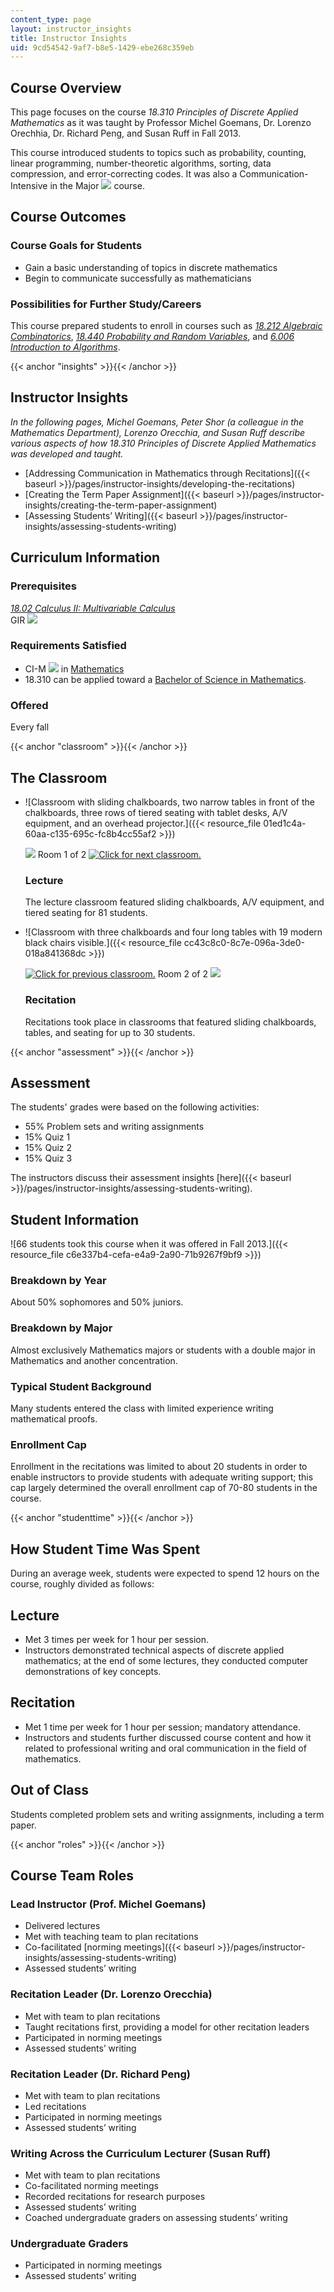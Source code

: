 ```yaml
---
content_type: page
layout: instructor_insights
title: Instructor Insights
uid: 9cd54542-9af7-b8e5-1429-ebe268c359eb
---
```


Course Overview
---------------

This page focuses on the course _18.310 Principles of Discrete Applied Mathematics_ as it was taught by Professor Michel Goemans, Dr. Lorenzo Orechhia, Dr. Richard Peng, and Susan Ruff in Fall 2013.

This course introduced students to topics such as probability, counting, linear programming, number-theoretic algorithms, sorting, data compression, and error-correcting codes. It was also a Communication-Intensive in the Major ![](/images/educator/icon-question-cim.png) course.

Course Outcomes
---------------

### Course Goals for Students

*   Gain a basic understanding of topics in discrete mathematics
*   Begin to communicate successfully as mathematicians

### Possibilities for Further Study/Careers

This course prepared students to enroll in courses such as [_18.212 Algebraic Combinatorics_](/courses/18-212-algebraic-combinatorics-spring-2019), [_18.440 Probability and Random Variables_](/courses/18-440-probability-and-random-variables-spring-2014/), and [_6.006 Introduction to Algorithms_](/courses/6-006-introduction-to-algorithms-fall-2011/).

{{< anchor "insights" >}}{{< /anchor >}}

Instructor Insights
-------------------

_In the following pages, Michel Goemans, Peter Shor (a colleague in the Mathematics Department), Lorenzo Orecchia, and Susan Ruff describe various aspects of how _18.310 Principles of Discrete Applied Mathematics_ was developed and taught._

*   [Addressing Communication in Mathematics through Recitations]({{< baseurl >}}/pages/instructor-insights/developing-the-recitations)
*   [Creating the Term Paper Assignment]({{< baseurl >}}/pages/instructor-insights/creating-the-term-paper-assignment)
*   [Assessing Students’ Writing]({{< baseurl >}}/pages/instructor-insights/assessing-students-writing)

Curriculum Information
----------------------

### Prerequisites

[_18.02 Calculus II: Multivariable Calculus_](/courses/18-02sc-multivariable-calculus-fall-2010/)  
GIR ![](/images/educator/icon-question-gir.png)

### Requirements Satisfied

*   CI-M ![](/images/educator/icon-question-cim.png) in [Mathematics](http://web.mit.edu/commreq/cim/course18.html)
*   18.310 can be applied toward a [Bachelor of Science in Mathematics](http://catalog.mit.edu/degree-charts/mathematics-course-18/).

### Offered

Every fall

{{< anchor "classroom" >}}{{< /anchor >}}

The Classroom
-------------

*   ![Classroom with sliding chalkboards, two narrow tables in front of the chalkboards, three rows of tiered seating with tablet desks, A/V equipment, and an overhead projector.]({{< resource_file 01ed1c4a-60aa-c135-695c-fc8b4cc55af2 >}})
    
    ![](/images/educator/classroom_prev.png) Room 1 of 2 [![Click for next classroom.](/images/educator/classroom_next.png)](#)
    
    ### Lecture
    
    The lecture classroom featured sliding chalkboards, A/V equipment, and tiered seating for 81 students.
    
*   ![Classroom with three chalkboards and four long tables with 19 modern black chairs visible.]({{< resource_file cc43c8c0-8c7e-096a-3de0-018a841368dc >}})
    
    [![Click for previous classroom.](/images/educator/classroom_prev.png)](#) Room 2 of 2 ![](/images/educator/classroom_next.png)
    
    ### Recitation
    
    Recitations took place in classrooms that featured sliding chalkboards, tables, and seating for up to 30 students.
    

{{< anchor "assessment" >}}{{< /anchor >}}

Assessment
----------

The students' grades were based on the following activities:

- 55% Problem sets and writing assignments
- 15% Quiz 1
- 15% Quiz 2
- 15% Quiz 3

The instructors discuss their assessment insights [here]({{< baseurl >}}/pages/instructor-insights/assessing-students-writing).

Student Information
-------------------

![66 students took this course when it was offered in Fall 2013.]({{< resource_file c6e337b4-cefa-e4a9-2a90-71b9267f9bf9 >}})

### Breakdown by Year

About 50% sophomores and 50% juniors.

### Breakdown by Major

Almost exclusively Mathematics majors or students with a double major in Mathematics and another concentration.

### Typical Student Background

Many students entered the class with limited experience writing mathematical proofs.

### Enrollment Cap

Enrollment in the recitations was limited to about 20 students in order to enable instructors to provide students with adequate writing support; this cap largely determined the overall enrollment cap of 70-80 students in the course. 

{{< anchor "studenttime" >}}{{< /anchor >}}

How Student Time Was Spent
--------------------------

During an average week, students were expected to spend 12 hours on the course, roughly divided as follows:

Lecture
-------

*   Met 3 times per week for 1 hour per session.
*   Instructors demonstrated technical aspects of discrete applied mathematics; at the end of some lectures, they conducted computer demonstrations of key concepts.

Recitation
----------

*   Met 1 time per week for 1 hour per session; mandatory attendance.
*   Instructors and students further discussed course content and how it related to professional writing and oral communication in the field of mathematics.

Out of Class
------------

Students completed problem sets and writing assignments, including a term paper.

{{< anchor "roles" >}}{{< /anchor >}}

Course Team Roles
-----------------

### Lead Instructor (Prof. Michel Goemans)

*   Delivered lectures
*   Met with teaching team to plan recitations
*   Co-facilitated [norming meetings]({{< baseurl >}}/pages/instructor-insights/assessing-students-writing)
*   Assessed students’ writing

### Recitation Leader (Dr. Lorenzo Orecchia)

*   Met with team to plan recitations
*   Taught recitations first, providing a model for other recitation leaders
*   Participated in norming meetings
*   Assessed students’ writing

### Recitation Leader (Dr. Richard Peng)

*   Met with team to plan recitations
*   Led recitations
*   Participated in norming meetings
*   Assessed students’ writing

### Writing Across the Curriculum Lecturer (Susan Ruff)

*   Met with team to plan recitations
*   Co-facilitated norming meetings
*   Recorded recitations for research purposes
*   Assessed students’ writing
*   Coached undergraduate graders on assessing students’ writing

### Undergraduate Graders

*   Participated in norming meetings
*   Assessed students’ writing